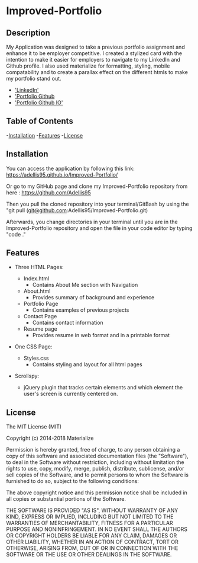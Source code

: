 # Improved-Portfolio

## Description

My Application was designed to take a previous portfolio assignment and enhance it to be employer competitive. I created a stylized card with the intention to make it easier for employers to navigate to my LinkedIn and Github profile. I also used materialize for formatting, styling, mobile compatability and to create a parallax effect on the different htmls to make my portfolio stand out.

- ['LinkedIn'](https://www.linkedin.com/in/Austin-David-Ellis)
- ['Portfolio Github](https://github.com/Adellis95/Improved-Portfolio)
- ['Portfolio Github IO'](https://adellis95.github.io/Improved-Portfolio/)

## Table of Contents

-[Installation](#installation) -[Features](#features) -[License](#license)

## Installation

You can access the application by following this link: https://adellis95.github.io/Improved-Portfolio/

Or go to my GitHub page and clone my Improved-Portfolio repository from here : https://github.com/Adellis95

Then you pull the cloned repository into your terminal/GitBash by using the "git pull (git@github.com:Adellis95/Improved-Portfolio.git)

Afterwards, you change directories in your terminal until you are in the Improved-Portfolio repository and open the file in your code editor by typing "code ."

## Features

- Three HTML Pages:

  - Index.html
    - Contains About Me section with Navigation
  - About.html
    - Provides summary of background and experience
  - Portfolio Page
    - Contains examples of previous projects
  - Contact Page
    - Contains contact information
  - Resume page
    - Provides resume in web format and in a printable format

- One CSS Page:

  - Styles.css
    - Contains styling and layout for all html pages

- Scrollspy:
  - jQuery plugin that tracks certain elements and which element the user's screen is currently centered on.

## License

The MIT License (MIT)

Copyright (c) 2014-2018 Materialize

Permission is hereby granted, free of charge, to any person obtaining a copy
of this software and associated documentation files (the "Software"), to deal
in the Software without restriction, including without limitation the rights
to use, copy, modify, merge, publish, distribute, sublicense, and/or sell
copies of the Software, and to permit persons to whom the Software is
furnished to do so, subject to the following conditions:

The above copyright notice and this permission notice shall be included in all
copies or substantial portions of the Software.

THE SOFTWARE IS PROVIDED "AS IS", WITHOUT WARRANTY OF ANY KIND, EXPRESS OR
IMPLIED, INCLUDING BUT NOT LIMITED TO THE WARRANTIES OF MERCHANTABILITY,
FITNESS FOR A PARTICULAR PURPOSE AND NONINFRINGEMENT. IN NO EVENT SHALL THE
AUTHORS OR COPYRIGHT HOLDERS BE LIABLE FOR ANY CLAIM, DAMAGES OR OTHER
LIABILITY, WHETHER IN AN ACTION OF CONTRACT, TORT OR OTHERWISE, ARISING FROM,
OUT OF OR IN CONNECTION WITH THE SOFTWARE OR THE USE OR OTHER DEALINGS IN THE
SOFTWARE.
